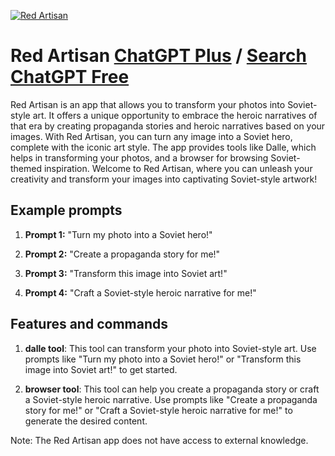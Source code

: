 
[![Red Artisan](https://files.oaiusercontent.com/file-eepF6p4RSshjhq2B0Xr3kcbq?se=2123-10-18T17%3A15%3A44Z&sp=r&sv=2021-08-06&sr=b&rscc=max-age%3D31536000%2C%20immutable&rscd=attachment%3B%20filename%3D36295108-6ec5-401b-a325-2ff9d23a1a4a.png&sig=zq6lbMyjWyP2qRc3LYa8b4odgk%2Bd9gTjHaCUpWDH1Bo%3D)](https://chat.openai.com/g/g-N1nSI1cSI-red-artisan)

# Red Artisan [ChatGPT Plus](https://chat.openai.com/g/g-N1nSI1cSI-red-artisan) / [Search ChatGPT Free](https://gptcall.net/index.html#/?search=Red%20Artisan)

Red Artisan is an app that allows you to transform your photos into Soviet-style art. It offers a unique opportunity to embrace the heroic narratives of that era by creating propaganda stories and heroic narratives based on your images. With Red Artisan, you can turn any image into a Soviet hero, complete with the iconic art style. The app provides tools like Dalle, which helps in transforming your photos, and a browser for browsing Soviet-themed inspiration. Welcome to Red Artisan, where you can unleash your creativity and transform your images into captivating Soviet-style artwork!

## Example prompts

1. **Prompt 1:** "Turn my photo into a Soviet hero!"

2. **Prompt 2:** "Create a propaganda story for me!"

3. **Prompt 3:** "Transform this image into Soviet art!"

4. **Prompt 4:** "Craft a Soviet-style heroic narrative for me!"

## Features and commands

1. **dalle tool**: This tool can transform your photo into Soviet-style art. Use prompts like "Turn my photo into a Soviet hero!" or "Transform this image into Soviet art!" to get started.

2. **browser tool**: This tool can help you create a propaganda story or craft a Soviet-style heroic narrative. Use prompts like "Create a propaganda story for me!" or "Craft a Soviet-style heroic narrative for me!" to generate the desired content.

Note: The Red Artisan app does not have access to external knowledge.


